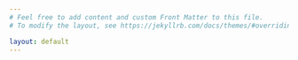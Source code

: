 ```yaml
---
# Feel free to add content and custom Front Matter to this file.
# To modify the layout, see https://jekyllrb.com/docs/themes/#overriding-theme-defaults

layout: default
---
```

<div id="mirador"></div>


<script>
var getvars = [];
window.location.href.replace(/[?&]+([^=&]+)=([^&]*)/gi, function(a, name, value) {
    getvars[name] = value;
});

const config = {
    id: 'mirador'
}


if (typeof getvars['manifest'] !== 'undefined') {

    
  var x = new SimpleParser();
  x.convert(getvars['manifest']).then((manifest)=>{
    console.log(manifest);

    switch (manifest['type']) {
                case 'Manifest':
                    if (typeof getvars['view'] !== 'undefined') {
                        config['windows'] = [{
                            'manifestId': getvars['manifest'],
                            'view': getvars['view']
                        }];
                    } else if (typeof getvars['canvasindex'] !== 'undefined') {
                        config['windows'] = [{
                            'manifestId': getvars['manifest'],
                            'canvasIndex': getvars['canvasindex']
                        }];
                    } else if (typeof getvars['canvas'] !== 'undefined') {
                        config['windows'] = [{
                            'manifestId': getvars['manifest'],
                            'canvasId': getvars['canvas']
                        }];
                    } else {
                        config['windows'] = [{
                            'manifestId': getvars['manifest']
                        }];
                    }
                    if(typeof getvars['nav'] !== 'undefined' || typeof getvars['thumbnails'] !== 'undefined') {
                        config['windows'][0].thumbnailNavigationPosition = 'far-bottom';
                        console.log(config);
                    }
                    break;
                case 'Collection':
                    if (typeof getvars['catalog'] !== 'undefined') {
			
			/*
			if(getvars['catalog'] == 'true') { getvars['catalog'] = 1; }
			var catalog_window_array = getvars['catalog'].split(',');
			*/
			

                        //config['windows'] = [];
                        config['catalog'] = [];
                        /*
                        manifest.items.forEach((item, index) => {
			   if(index < 1) {
                           var url = item.id;
                           config['windows'].push({
                               "manifestId": url
                           });
                           }
                        }); 
                        */
                        manifest.items.forEach((item, index) => {
                            config['catalog'].push({
                                "manifestId": item.id
                            });
                        });                       

                    } else {
                        config['windows'] = [{
                            manifestId: getvars['manifest']
                        }];
                    }

                    break;
      }
  }).then((data) => {
            Mirador.viewer(config);
            console.log(config);
  });;	




} else {
    Mirador.viewer(config);
}



</script>




